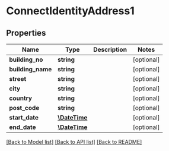 # ConnectIdentityAddress1

## Properties
Name | Type | Description | Notes
------------ | ------------- | ------------- | -------------
**building_no** | **string** |  | [optional] 
**building_name** | **string** |  | [optional] 
**street** | **string** |  | [optional] 
**city** | **string** |  | [optional] 
**country** | **string** |  | [optional] 
**post_code** | **string** |  | [optional] 
**start_date** | [**\DateTime**](\DateTime.md) |  | [optional] 
**end_date** | [**\DateTime**](\DateTime.md) |  | [optional] 

[[Back to Model list]](../../README.md#documentation-for-models) [[Back to API list]](../../README.md#documentation-for-api-endpoints) [[Back to README]](../../README.md)

